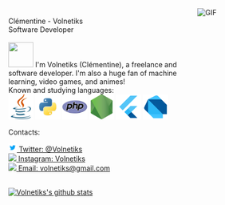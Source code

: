 <img align="right" alt="GIF" width="125" height="125" src="https://media1.tenor.com/images/0dae54a91ebefe6dcd0dd2250ffb4aa7/tenor.gif" />
<br>
Clémentine - Volnetiks
<br>
Software Developer
<br>
<br>
<img src="https://cdn.discordapp.com/emojis/640017915424407577.png?v=1" width="50" height="50"/> I'm Volnetiks (Clémentine), a freelance and software developer. I'm also a huge fan of machine learning, video games, and animes!

<br>
Known and studying languages:
<br>
<span align="left">
  <img height="50" src="https://raw.githubusercontent.com/github/explore/80688e429a7d4ef2fca1e82350fe8e3517d3494d/topics/java/java.png">
  <img height="50" src="https://raw.githubusercontent.com/github/explore/80688e429a7d4ef2fca1e82350fe8e3517d3494d/topics/python/python.png">
  <img height="50" src="https://raw.githubusercontent.com/github/explore/80688e429a7d4ef2fca1e82350fe8e3517d3494d/topics/php/php.png">
  <img height="50" src="https://raw.githubusercontent.com/github/explore/80688e429a7d4ef2fca1e82350fe8e3517d3494d/topics/nodejs/nodejs.png">
  <img height="50" src="https://raw.githubusercontent.com/github/explore/80688e429a7d4ef2fca1e82350fe8e3517d3494d/topics/flutter/flutter.png">
  <img height="50" src="https://raw.githubusercontent.com/github/explore/80688e429a7d4ef2fca1e82350fe8e3517d3494d/topics/dart/dart.png">
</span>

Contacts:

<a href="https://twitter.com/Volnetiks" target="blank" style="verticale-align:middle">
  <img height="17" src="https://raw.githubusercontent.com/github/explore/80688e429a7d4ef2fca1e82350fe8e3517d3494d/topics/twitter/twitter.png">
  Twitter: @Volnetiks
<a>
<br>
<a href="https://instagram.com/volnetiks" target="blank" style="verticale-align:middle">
  <img height="17" src="https://www.instagram.com/static/images/ico/apple-touch-icon-180x180-precomposed.png/c06fdb2357bd.png">
  Instagram: Volnetiks
<a>
<br>
<a href="https://mail.google.com/mail/u/0/?view=cm&fs=1&to=volnetiks@gmail.com&tf=1" target="blank" style="verticale-align:middle">
  <img height="17" src="https://www.google.com/intl/fr/gmail/about/static/images/logo-gmail.png">
  Email: volnetiks@gmail.com
<a>
  
<br>
<br>

[![Volnetiks's github stats](https://github-readme-stats.vercel.app/api?username=volnetiks&show_icons=true&theme=dracula)](https://github.com/anuraghazra/github-readme-stats)
